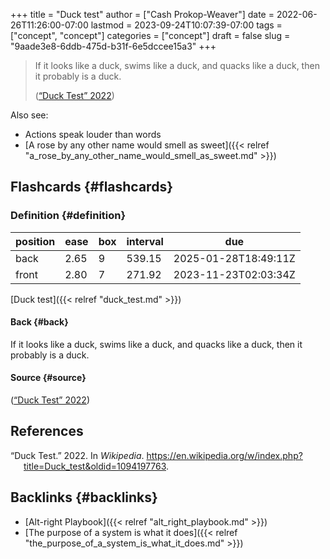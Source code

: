 +++
title = "Duck test"
author = ["Cash Prokop-Weaver"]
date = 2022-06-26T11:26:00-07:00
lastmod = 2023-09-24T10:07:39-07:00
tags = ["concept", "concept"]
categories = ["concept"]
draft = false
slug = "9aade3e8-6ddb-475d-b31f-6e5dccee15a3"
+++

> If it looks like a duck, swims like a duck, and quacks like a duck, then it probably is a duck.
>
> (<a href="#citeproc_bib_item_1">“Duck Test” 2022</a>)

Also see:

-   Actions speak louder than words
-   [A rose by any other name would smell as sweet]({{< relref "a_rose_by_any_other_name_would_smell_as_sweet.md" >}})


## Flashcards {#flashcards}


### Definition {#definition}

| position | ease | box | interval | due                  |
|----------|------|-----|----------|----------------------|
| back     | 2.65 | 9   | 539.15   | 2025-01-28T18:49:11Z |
| front    | 2.80 | 7   | 271.92   | 2023-11-23T02:03:34Z |

[Duck test]({{< relref "duck_test.md" >}})


#### Back {#back}

If it looks like a duck, swims like a duck, and quacks like a duck, then it probably is a duck.


#### Source {#source}

(<a href="#citeproc_bib_item_1">“Duck Test” 2022</a>)

## References

<style>.csl-entry{text-indent: -1.5em; margin-left: 1.5em;}</style><div class="csl-bib-body">
  <div class="csl-entry"><a id="citeproc_bib_item_1"></a>“Duck Test.” 2022. In <i>Wikipedia</i>. <a href="https://en.wikipedia.org/w/index.php?title=Duck_test&oldid=1094197763">https://en.wikipedia.org/w/index.php?title=Duck_test&#38;oldid=1094197763</a>.</div>
</div>


## Backlinks {#backlinks}

-   [Alt-right Playbook]({{< relref "alt_right_playbook.md" >}})
-   [The purpose of a system is what it does]({{< relref "the_purpose_of_a_system_is_what_it_does.md" >}})
